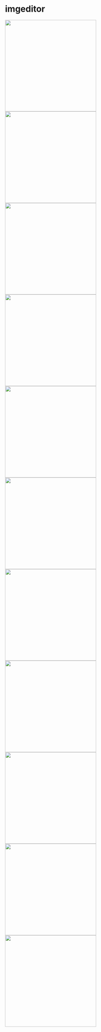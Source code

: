 # imgeditor
<img src="https://github.com/WednesdaySP/imgeditor/assets/122176467/e5362d2e-8f9a-47f8-b950-39f95dd650c1" width="300">
<img src="https://github.com/WednesdaySP/imgeditor/assets/122176467/ad93d8f5-9b96-4c0d-bc05-078db6a30b30" width="300">
<img src="https://github.com/WednesdaySP/imgeditor/assets/122176467/41bb2c7e-8d43-4440-aa95-0d227256d8f2" width="300">
<br>
<img src="https://github.com/WednesdaySP/imgeditor/assets/122176467/f34befb8-194a-45f4-a15a-6a29a68980ba" width="300">
<img src="https://github.com/WednesdaySP/imgeditor/assets/122176467/a8b554d9-3150-4259-9774-639a4158ba34" width="300">
<img src="https://github.com/WednesdaySP/imgeditor/assets/122176467/0e694363-b649-436c-97f5-af4a992c5663" width="300">
<br>
<img src="https://github.com/WednesdaySP/imgeditor/assets/122176467/a08d713f-77c5-4b3c-978e-706ee73be62f" width="300">
<img src="https://github.com/WednesdaySP/imgeditor/assets/122176467/8c71a5ee-e6f4-495d-b6c3-63124be824f5" width="300">
<img src="https://github.com/WednesdaySP/imgeditor/assets/122176467/e2c3dd78-1a5b-44fa-a975-c9d60e9f3c8a" width="300">
<br>
<img src="https://github.com/WednesdaySP/imgeditor/assets/122176467/a32e5ae1-ea70-41b2-8508-4730e53d4e74" width="300">
<img src="https://github.com/WednesdaySP/imgeditor/assets/122176467/68a214fa-5b34-40a6-889a-e6ec2a37eb35" width="300">

